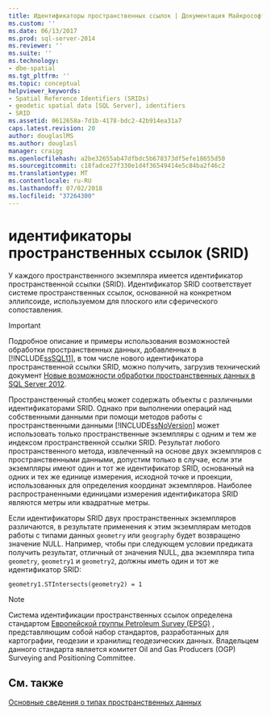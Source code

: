 ```yaml
---
title: Идентификаторы пространственных ссылок | Документация Майкрософт
ms.custom: ''
ms.date: 06/13/2017
ms.prod: sql-server-2014
ms.reviewer: ''
ms.suite: ''
ms.technology:
- dbe-spatial
ms.tgt_pltfrm: ''
ms.topic: conceptual
helpviewer_keywords:
- Spatial Reference Identifiers (SRIDs)
- geodetic spatial data [SQL Server], identifiers
- SRID
ms.assetid: 0612658a-7d1b-4178-bdc2-42b914ea31a7
caps.latest.revision: 20
author: douglaslMS
ms.author: douglasl
manager: craigg
ms.openlocfilehash: a2be32655ab47dfbdc5b678373df5efe18655d50
ms.sourcegitcommit: c18fadce27f330e1d4f36549414e5c84ba2f46c2
ms.translationtype: MT
ms.contentlocale: ru-RU
ms.lasthandoff: 07/02/2018
ms.locfileid: "37264300"
---
```

# <a name="spatial-reference-identifiers-srids"></a>идентификаторы пространственных ссылок (SRID)
  У каждого пространственного экземпляра имеется идентификатор пространственной ссылки (SRID). Идентификатор SRID соответствует системе пространственных ссылок, основанной на конкретном эллипсоиде, используемом для плоского или сферического сопоставления.  
  
> [!IMPORTANT]  
>  Подробное описание и примеры использования возможностей обработки пространственных данных, добавленных в [!INCLUDE[ssSQL11](../../includes/sssql11-md.md)], в том числе нового идентификатора пространственной ссылки SRID, можно получить, загрузив технический документ [Новые возможности обработки пространственных данных в SQL Server 2012](http://go.microsoft.com/fwlink/?LinkId=226407).  
  
 Пространственный столбец может содержать объекты с различными идентификаторами SRID. Однако при выполнении операций над собственными данными при помощи методов работы с пространственными данными [!INCLUDE[ssNoVersion](../../includes/ssnoversion-md.md)] может использовать только пространственные экземпляры с одним и тем же индексом пространственной ссылки SRID. Результат любого пространственного метода, извлеченный на основе двух экземпляров с пространственными данными, допустим только в случае, если эти экземпляры имеют один и тот же идентификатор SRID, основанный на одних и тех же единице измерения, исходной точке и проекции, использованных для определения координат экземпляров. Наиболее распространенными единицами измерения идентификатора SRID являются метры или квадратные метры.  
  
 Если идентификаторы SRID двух пространственных экземпляров различаются, в результате применения к этим экземплярам методов работы с типами данных `geometry` или `geography` будет возвращено значение NULL. Например, чтобы при следующем условии предиката получить результат, отличный от значения NULL, два экземпляра типа `geometry`, `geometry1` и `geometry2`, должны иметь один и тот же идентификатор SRID:  
  
 `geometry1.STIntersects(geometry2) = 1`  
  
> [!NOTE]  
>  Система идентификации пространственных ссылок определена стандартом [Европейской группы Petroleum Survey (EPSG)](http://go.microsoft.com/fwlink/?LinkId=99349) , представляющим собой набор стандартов, разработанных для картографии, геодезии и хранилищ геодезических данных. Владельцем данного стандарта является комитет Oil and Gas Producers (OGP) Surveying and Positioning Committee.  
  
## <a name="see-also"></a>См. также  
 [Основные сведения о типах пространственных данных](spatial-data-types-overview.md)  
  
  
